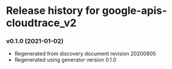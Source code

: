 # Release history for google-apis-cloudtrace_v2

### v0.1.0 (2021-01-02)

* Regenerated from discovery document revision 20200805
* Regenerated using generator version 0.1.0

